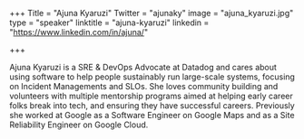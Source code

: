+++
Title = "Ajuna Kyaruzi"
Twitter = "ajunaky"
image = "ajuna_kyaruzi.jpg"
type = "speaker"
linktitle = "ajuna-kyaruzi"
linkedin = "https://www.linkedin.com/in/ajuna/"

+++

Ajuna Kyaruzi is a SRE & DevOps Advocate at Datadog and cares about using software to help people sustainably run large-scale systems, focusing on Incident Managements and SLOs. She loves community building and volunteers with multiple mentorship programs aimed at helping early career folks break into tech, and ensuring they have successful careers. Previously she worked at Google as a Software Engineer on Google Maps and as a Site Reliability Engineer on Google Cloud.